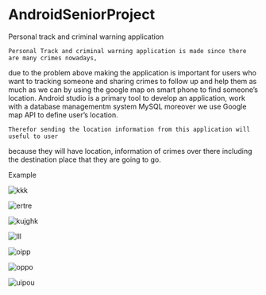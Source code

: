 # AndroidSeniorProject
Personal track and criminal warning application

    Personal Track and criminal warning application is made since there are many crimes nowadays, 
due to the problem above making the application is important for users who want to tracking someone 
and sharing crimes to follow up and help them as much as we can by using the google map on smart phone
to find someone’s location. Android studio is a primary tool to develop an application, work with a 
database managementm system MySQL moreover we use Google map API to define user’s location. 
    
    Therefor sending the location information from this application will useful to user
because they will have location, information of crimes over there including the destination place that they are going to go.    

Example

![kkk](https://cloud.githubusercontent.com/assets/9217231/24144447/d5a9cdf2-0e5f-11e7-8f7e-dd43fce1349d.PNG)

![ertre](https://cloud.githubusercontent.com/assets/9217231/24144500/068ee164-0e60-11e7-92d1-ef3d442d20c6.PNG)

![kujghk](https://cloud.githubusercontent.com/assets/9217231/24144502/06a77fee-0e60-11e7-8369-204efa2c1b97.PNG)

![lll](https://cloud.githubusercontent.com/assets/9217231/24144503/06a84762-0e60-11e7-8fb2-32ecbb6838c2.PNG)

![oipp](https://cloud.githubusercontent.com/assets/9217231/24144504/06a92d4e-0e60-11e7-88cb-ac8c31939c18.PNG)

![oppo](https://cloud.githubusercontent.com/assets/9217231/24144505/06a99f7c-0e60-11e7-9bd5-fc2f6b43eb35.PNG)

![uipou](https://cloud.githubusercontent.com/assets/9217231/24144506/06c63cea-0e60-11e7-9ad0-319efb8e60fb.PNG)


